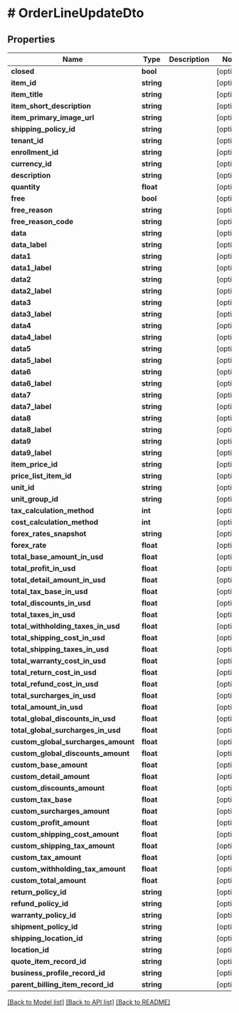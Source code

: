 # # OrderLineUpdateDto

## Properties

Name | Type | Description | Notes
------------ | ------------- | ------------- | -------------
**closed** | **bool** |  | [optional]
**item_id** | **string** |  | [optional]
**item_title** | **string** |  | [optional]
**item_short_description** | **string** |  | [optional]
**item_primary_image_url** | **string** |  | [optional]
**shipping_policy_id** | **string** |  | [optional]
**tenant_id** | **string** |  | [optional]
**enrollment_id** | **string** |  | [optional]
**currency_id** | **string** |  | [optional]
**description** | **string** |  | [optional]
**quantity** | **float** |  | [optional]
**free** | **bool** |  | [optional]
**free_reason** | **string** |  | [optional]
**free_reason_code** | **string** |  | [optional]
**data** | **string** |  | [optional]
**data_label** | **string** |  | [optional]
**data1** | **string** |  | [optional]
**data1_label** | **string** |  | [optional]
**data2** | **string** |  | [optional]
**data2_label** | **string** |  | [optional]
**data3** | **string** |  | [optional]
**data3_label** | **string** |  | [optional]
**data4** | **string** |  | [optional]
**data4_label** | **string** |  | [optional]
**data5** | **string** |  | [optional]
**data5_label** | **string** |  | [optional]
**data6** | **string** |  | [optional]
**data6_label** | **string** |  | [optional]
**data7** | **string** |  | [optional]
**data7_label** | **string** |  | [optional]
**data8** | **string** |  | [optional]
**data8_label** | **string** |  | [optional]
**data9** | **string** |  | [optional]
**data9_label** | **string** |  | [optional]
**item_price_id** | **string** |  | [optional]
**price_list_item_id** | **string** |  | [optional]
**unit_id** | **string** |  | [optional]
**unit_group_id** | **string** |  | [optional]
**tax_calculation_method** | **int** |  | [optional]
**cost_calculation_method** | **int** |  | [optional]
**forex_rates_snapshot** | **string** |  | [optional]
**forex_rate** | **float** |  | [optional]
**total_base_amount_in_usd** | **float** |  | [optional]
**total_profit_in_usd** | **float** |  | [optional]
**total_detail_amount_in_usd** | **float** |  | [optional]
**total_tax_base_in_usd** | **float** |  | [optional]
**total_discounts_in_usd** | **float** |  | [optional]
**total_taxes_in_usd** | **float** |  | [optional]
**total_withholding_taxes_in_usd** | **float** |  | [optional]
**total_shipping_cost_in_usd** | **float** |  | [optional]
**total_shipping_taxes_in_usd** | **float** |  | [optional]
**total_warranty_cost_in_usd** | **float** |  | [optional]
**total_return_cost_in_usd** | **float** |  | [optional]
**total_refund_cost_in_usd** | **float** |  | [optional]
**total_surcharges_in_usd** | **float** |  | [optional]
**total_amount_in_usd** | **float** |  | [optional]
**total_global_discounts_in_usd** | **float** |  | [optional]
**total_global_surcharges_in_usd** | **float** |  | [optional]
**custom_global_surcharges_amount** | **float** |  | [optional]
**custom_global_discounts_amount** | **float** |  | [optional]
**custom_base_amount** | **float** |  | [optional]
**custom_detail_amount** | **float** |  | [optional]
**custom_discounts_amount** | **float** |  | [optional]
**custom_tax_base** | **float** |  | [optional]
**custom_surcharges_amount** | **float** |  | [optional]
**custom_profit_amount** | **float** |  | [optional]
**custom_shipping_cost_amount** | **float** |  | [optional]
**custom_shipping_tax_amount** | **float** |  | [optional]
**custom_tax_amount** | **float** |  | [optional]
**custom_withholding_tax_amount** | **float** |  | [optional]
**custom_total_amount** | **float** |  | [optional]
**return_policy_id** | **string** |  | [optional]
**refund_policy_id** | **string** |  | [optional]
**warranty_policy_id** | **string** |  | [optional]
**shipment_policy_id** | **string** |  | [optional]
**shipping_location_id** | **string** |  | [optional]
**location_id** | **string** |  | [optional]
**quote_item_record_id** | **string** |  | [optional]
**business_profile_record_id** | **string** |  | [optional]
**parent_billing_item_record_id** | **string** |  | [optional]

[[Back to Model list]](../../README.md#models) [[Back to API list]](../../README.md#endpoints) [[Back to README]](../../README.md)
